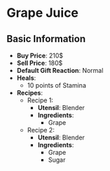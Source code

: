 # Grape Juice

## Basic Information

- **Buy Price**: 210$
- **Sell Price**: 180$
- **Default Gift Reaction**: Normal
- **Heals**:
  - 10 points of Stamina
- **Recipes**:
  - Recipe 1:
    - **Utensil**: Blender
    - **Ingredients**:
      - Grape
  - Recipe 2:
    - **Utensil**: Blender
    - **Ingredients**:
      - Grape
      - Sugar